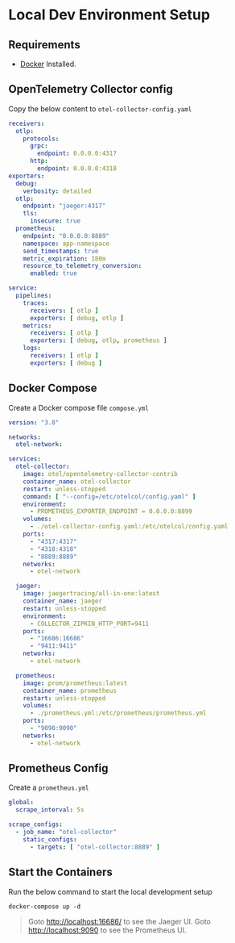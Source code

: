 # Local Dev Environment Setup

## Requirements

- [Docker](https://www.docker.com/) Installed.

## OpenTelemetry Collector config

Copy the below content to `otel-collector-config.yaml`

```yaml
receivers:
  otlp:
    protocols:
      grpc:
        endpoint: 0.0.0.0:4317
      http:
        endpoint: 0.0.0.0:4318
exporters:
  debug:
    verbosity: detailed
  otlp:
    endpoint: "jaeger:4317"
    tls:
      insecure: true
  prometheus:
    endpoint: "0.0.0.0:8889"
    namespace: app-namespace
    send_timestamps: true
    metric_expiration: 180m
    resource_to_telemetry_conversion:
      enabled: true

service:
  pipelines:
    traces:
      receivers: [ otlp ]
      exporters: [ debug, otlp ]
    metrics:
      receivers: [ otlp ]
      exporters: [ debug, otlp, prometheus ]
    logs:
      receivers: [ otlp ]
      exporters: [ debug ]
```

## Docker Compose

Create a Docker compose file `compose.yml`

```yaml
version: "3.8"

networks:
  otel-network:

services:
  otel-collector:
    image: otel/opentelemetry-collector-contrib
    container_name: otel-collector
    restart: unless-stopped
    command: [ "--config=/etc/otelcol/config.yaml" ]
    environment:
      - PROMETHEUS_EXPORTER_ENDPOINT = 0.0.0.0:8899
    volumes:
      - ./otel-collector-config.yaml:/etc/otelcol/config.yaml
    ports:
      - "4317:4317"
      - "4318:4318"
      - "8889:8889"
    networks:
      - otel-network

  jaeger:
    image: jaegertracing/all-in-one:latest
    container_name: jaeger
    restart: unless-stopped
    environment:
      - COLLECTOR_ZIPKIN_HTTP_PORT=9411
    ports:
      - "16686:16686"
      - "9411:9411"
    networks:
      - otel-network

  prometheus:
    image: prom/prometheus:latest
    container_name: prometheus
    restart: unless-stopped
    volumes:
      - ./prometheus.yml:/etc/prometheus/prometheus.yml
    ports:
      - "9090:9090"
    networks:
      - otel-network
```

## Prometheus Config

Create a `prometheus.yml`

```yaml
global:
  scrape_interval: 5s

scrape_configs:
  - job_name: "otel-collector"
    static_configs:
      - targets: [ "otel-collector:8889" ]
```

## Start the Containers

Run the below command to start the local development setup

```shell
docker-compose up -d
```

> Goto [http://localhost:16686/](http://localhost:16686/) to see the Jaeger UI.
> Goto [http://localhost:9090](http://localhost:9090) to see the Prometheus UI.
